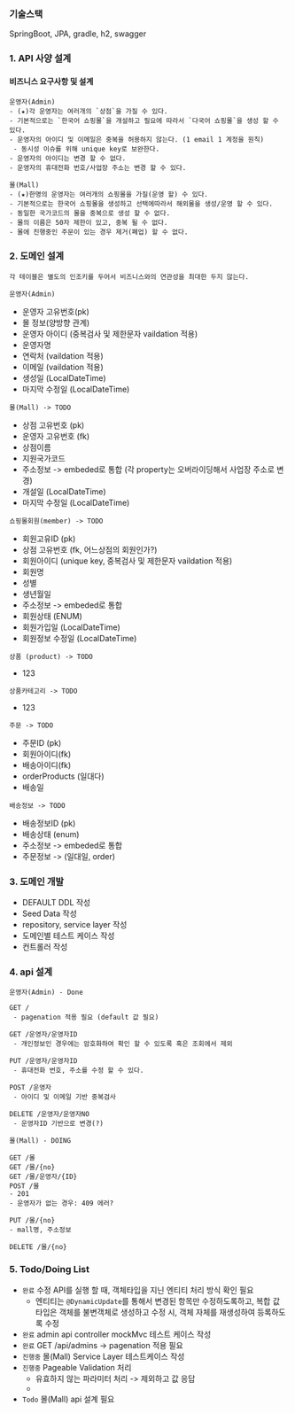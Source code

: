 ### 기술스택
SpringBoot, JPA, gradle, h2, swagger

### 1. API 사양 설계
#### 비즈니스 요구사항 및 설계
 ```
 운영자(Admin)
 - (★)각 운영자는 여러개의 `상점`을 가질 수 있다.
 - 기본적으로는 `한국어 쇼핑몰`을 개설하고 필요에 따라서 `다국어 쇼핑몰`을 생성 할 수 있다.
 - 운영자의 아이디 및 이메일은 중복을 허용하지 않는다. (1 email 1 계정을 원칙)
  - 동시성 이슈를 위해 unique key로 보완한다.
 - 운영자의 아이디는 변경 할 수 없다.
 - 운영자의 휴대전화 번호/사업장 주소는 변경 할 수 있다.
 ```
 ```
 몰(Mall)
 - (★)한명의 운영자는 여러개의 쇼핑몰을 가질(운영 할) 수 있다.
 - 기본적으로는 한국어 쇼핑몰을 생성하고 선택에따라서 해외몰을 생성/운영 할 수 있다.
 - 동일한 국가코드의 몰을 중복으로 생성 할 수 없다.
 - 몰의 이름은 50자 제한이 있고, 중복 될 수 없다.
 - 몰에 진행중인 주문이 있는 경우 제거(폐업) 할 수 없다.
 ```

### 2. 도메인 설계
`각 테이블은 별도의 인조키를 두어서 비즈니스와의 연관성을 최대한 두지 않는다.`

``운영자(Admin)``
- 운영자 고유번호(pk)
- 몰 정보(양방향 관계)
- 운영자 아이디 (중복검사 및 제한문자 vaildation 적용)
- 운영자명
- 연락처 (vaildation 적용)
- 이메일 (vaildation 적용)
- 생성일 (LocalDateTime)
- 마지막 수정일 (LocalDateTime)

``몰(Mall) -> TODO``
- 상점 고유번호 (pk)
- 운영자 고유번호 (fk)
- 상점이름
- 지원국가코드
- 주소정보 -> embeded로 통합 (각 property는 오버라이딩해서 사업장 주소로 변경)
- 개설일 (LocalDateTime)
- 마지막 수정일 (LocalDateTime)

``쇼핑몰회원(member) -> TODO``
- 회원고유ID (pk)
- 상점 고유번호 (fk, 어느상점의 회원인가?)
- 회원아이디 (unique key, 중복검사 및 제한문자 vaildation 적용)
- 회원명
- 성별
- 생년월일
- 주소정보 -> embeded로 통합
- 회원상태 (ENUM)
- 회원가입일 (LocalDateTime)
- 회원정보 수정일 (LocalDateTime)

``상품 (product) -> TODO``
- 123

``상품카테고리 -> TODO``
- 123

``주문 -> TODO``
- 주문ID (pk)
- 회원아이디(fk)
- 배송아이디(fk)
- orderProducts (일대다)
- 배송일

``배송정보 -> TODO``
- 배송정보ID (pk)
- 배송상태 (enum)
- 주소정보 -> embeded로 통합
- 주문정보 -> (일대일, order)

### 3. 도메인 개발
- DEFAULT DDL 작성
- Seed Data 작성
- repository, service layer 작성
- 도메인별 테스트 케이스 작성
- 컨트롤러 작성

### 4. api 설계
``운영자(Admin) - Done``
```
GET /
 - pagenation 적용 필요 (default 값 필요)
```

```
GET /운영자/운영자ID
 - 개인정보인 경우에는 암호화하여 확인 할 수 있도록 혹은 조회에서 제외

PUT /운영자/운영자ID
 - 휴대전화 번호, 주소를 수정 할 수 있다.

POST /운영자
 - 아이디 및 이메일 기반 중복검사

DELETE /운영자/운영자NO
 - 운영자ID 기반으로 변경(?)

```

``몰(Mall) - DOING``
```
GET /몰
GET /몰/{no}
GET /몰/운영자/{ID}
POST /몰
- 201
- 운영자가 없는 경우: 409 에러?

PUT /몰/{no}
- mall명, 주소정보 

DELETE /몰/{no}
```

### 5. Todo/Doing List
- `완료` 수정 API를 실행 할 때, 객체타입을 지닌 엔티티 처리 방식 확인 필요
    - 엔티티는 `@DynamicUpdate`를 통해서 변경된 항목만 수정하도록하고, 복합 값 타입은 객체를 불변객체로 생성하고 수정 시, 객체 자체를 재생성하여 등록하도록 수정
- `완료` admin api controller mockMvc 테스트 케이스 작성
- `완료` GET /api/admins -> pagenation 적용 필요
- `진행중` 몰(Mall) Service Layer 테스트케이스 작성
- `진행중` Pageable Validation 처리
  - 유효하지 않는 파라미터 처리 -> 제외하고 값 응답
  - 
- `Todo` 몰(Mall) api 설계 필요
